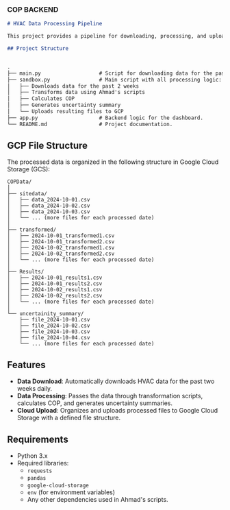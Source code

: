 ### COP BACKEND 

```markdown
# HVAC Data Processing Pipeline

This project provides a pipeline for downloading, processing, and uploading HVAC system data. It leverages various scripts to handle data transformation, COP calculation, uncertainty summary generation, and uploads the results to Google Cloud Platform (GCP) in an organized file structure.

## Project Structure


.
├── main.py                   # Script for downloading data for the past 2 weeks daily.
├── sandbox.py                # Main script with all processing logic:
│   ├── Downloads data for the past 2 weeks
│   ├── Transforms data using Ahmad's scripts
│   ├── Calculates COP
│   ├── Generates uncertainty summary
│   └── Uploads resulting files to GCP
├── app.py                    # Backend logic for the dashboard.
└── README.md                 # Project documentation.
```

## GCP File Structure

The processed data is organized in the following structure in Google Cloud Storage (GCS):

```
COPData/
│
├── sitedata/
│   ├── data_2024-10-01.csv
│   ├── data_2024-10-02.csv
│   ├── data_2024-10-03.csv
│   └── ... (more files for each processed date)
│
├── transformed/
│   ├── 2024-10-01_transformed1.csv
│   ├── 2024-10-01_transformed2.csv
│   ├── 2024-10-02_transformed1.csv
│   ├── 2024-10-02_transformed2.csv
│   └── ... (more files for each processed date)
│
├── Results/
│   ├── 2024-10-01_results1.csv
│   ├── 2024-10-01_results2.csv
│   ├── 2024-10-02_results1.csv
│   ├── 2024-10-02_results2.csv
│   └── ... (more files for each processed date)
│
└── uncertainity_summary/
    ├── file_2024-10-01.csv
    ├── file_2024-10-02.csv
    ├── file_2024-10-03.csv
    ├── file_2024-10-04.csv
    └── ... (more files for each processed date)
```

## Features

- **Data Download**: Automatically downloads HVAC data for the past two weeks daily.
- **Data Processing**: Passes the data through transformation scripts, calculates COP, and generates uncertainty summaries.
- **Cloud Upload**: Organizes and uploads processed files to Google Cloud Storage with a defined file structure.

## Requirements

- Python 3.x
- Required libraries:
  - `requests`
  - `pandas`
  - `google-cloud-storage`
  - `env` (for environment variables)
  - Any other dependencies used in Ahmad's scripts.

